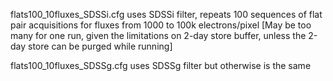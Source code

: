 flats100_10fluxes_SDSSi.cfg  uses SDSSi filter, repeats 100 sequences of flat pair acquisitions for
    fluxes from 1000 to 100k electrons/pixel [May be too many for one run, given the limitations
    on 2-day store buffer, unless the 2-day store can be purged while running]

flats100_10fluxes_SDSSg.cfg   uses SDSSg filter but otherwise is the same
